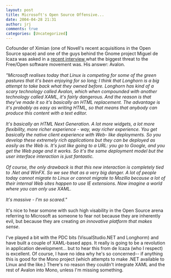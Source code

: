 ```yaml
---
layout: post
title: Microsoft's Open Source Offensive...
date: 2004-04-28 21:31
author: jrj
comments: true
categories: [Uncategorized]
---
```

Cofounder of Ximian (one of Novell's recent acquisitions in the Open Source space) and one of the guys behind the Gnome project Miguel de Icaza was asked in a <a href="http://news.netcraft.com/archives/2004/04/28/interview_with_miguel_de_icaza_cofounder_of_gnome_ximian_and_mono.html" target="_blank">recent interview </a>what the biggest threat to the Free/Open software movement was. His answer: Avalon.
<br />
<br />*"Microsoft realises today that Linux is competing for some of the green pastures that it's been enjoying for so long; I think that Longhorn is a big attempt to take back what they owned before. Longhorn has kind of a scary technology called Avalon, which when compounded with another technology called XAML, it's fairly dangerous. And the reason is that they've made it so it's basically an HTML replacement. The advantage is it's probably as easy as writing HTML, so that means that anybody can produce this content with a text editor.
<br />
<br />It's basically an HTML Next Generation. A lot more widgets, a lot more flexibility, more richer experience - way, way richer experience. You get basically the native client experience with Web- like deployments. So you develop these extremely rich applications but they can be deployed as easily as the Web is. It's just like going to a URL: you go to Google, and you get the Web page and it works. So it's the same deployment model but the user interface interaction is just fantastic.
<br />
<br />Of course, the only drawback is that this new interaction is completely tied to .Net and WinFX. So we see that as a very big danger. A lot of people today cannot migrate to Linux or cannot migrate to Mozilla because a lot of their internal Web sites happen to use IE extensions. Now imagine a world where you can only use XAML.
<br />
<br />It's massive - I'm so scared."*
<br />
<br />It's nice to hear somone with such high visability in the Open Source arena referring to Microsoft as someone to fear not because they are inherently evil, but because they are creating *an innovative platform that makes sense*.
<br />
<br />I've played a bit with the PDC bits (VisualStudio.NET and Longhorm) and have built a couple of XAML-based apps. It really is going to be a revolution in application development... but to hear this from de Icaza (who I respect) is excellent. Of course, I have no idea why he's so concerned-- if anything this is good for the Mono project (which attempts to make .NET available to Linux and the like.) There's no reason they couldn't integrate XAML and the rest of Avalon into Mono, unless I'm missing something.

